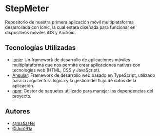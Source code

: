 # StepMeter

Repositorio de nuestra primera aplicación móvil multiplataforma desarrollada con Ionic, la cual estara diseñada para funcionar en dispositivos móviles iOS y Android.

## Tecnologías Utilizadas

- [Ionic](https://ionicframework.com/): Un framework de desarrollo de aplicaciones móviles multiplataforma que nos permite crear aplicaciones nativas con tecnologías web (HTML, CSS y JavaScript).
- [Angular](https://angular.dev/): Framework de desarrollo web basado en TypeScript, utilizado para la arquitectura lógica y la gestión del flujo de datos de la aplicación.
- [npm](https://www.npmjs.com/): Gestor de paquetes utilizado para manejar las dependencias del proyecto.
## Autores
- [@matiasfel](https://github.com/matiasfel)
- [@Jun191a](https://github.com/Jun191a)
